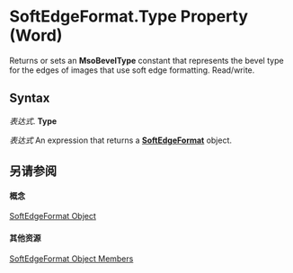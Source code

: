 
# SoftEdgeFormat.Type Property (Word)

Returns or sets an  **MsoBevelType** constant that represents the bevel type for the edges of images that use soft edge formatting. Read/write.


## Syntax

 _表达式_. **Type**

 _表达式_ An expression that returns a **[SoftEdgeFormat](d8ebe0ee-7520-da40-fbee-10d142ef8023.md)** object.


## 另请参阅


#### 概念


[SoftEdgeFormat Object](d8ebe0ee-7520-da40-fbee-10d142ef8023.md)
#### 其他资源


[SoftEdgeFormat Object Members](http://msdn.microsoft.com/library/4946ad56-94e6-4d01-f993-27f90f19e33c%28Office.15%29.aspx)